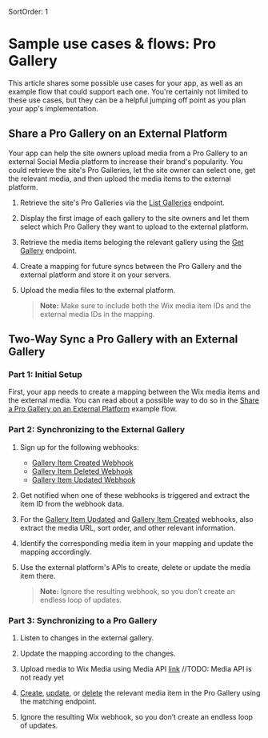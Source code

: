 SortOrder: 1
# Sample use cases & flows: Pro Gallery


This article shares some possible use cases for your app, as well as an example flow that could support each one. You're certainly not limited to these use cases, but they can be a helpful jumping off point as you plan your app's implementation.


## Share a Pro Gallery on an External Platform


Your app can help the site owners upload media from a Pro Gallery to an external Social Media platform to increase their brand's popularity. You could retrieve the site's Pro Galleries, let the site owner can select one, get the relevant media, and then upload the media items to the external platform.

1. Retrieve the site's Pro Galleries via the [List Galleries](https://dev.wix.com/api/rest/site-content/pro-gallery/list-galleries) endpoint.

1. Display the first image of each gallery to the site owners and let them select which Pro Gallery they want to upload to the external platform.

1. Retrieve the media items beloging the relevant gallery using the [Get Gallery](https://dev.wix.com/api/rest/site-content/pro-gallery/get-gallery) endpoint.

1. Create a mapping for future syncs between the Pro Gallery and the external platform and store it on your servers.

1. Upload the media files to the external platform.

    > **Note:** Make sure to include both the Wix media item IDs and the external media IDs in the mapping.


## Two-Way Sync a Pro Gallery with an External Gallery


### Part 1: Initial Setup


First, your app needs to create a mapping between the Wix media items and the external media. You can read about a possible way to do so in the [Share a Pro Gallery on an External Platform](https://dev.wix.com/api/rest/site-content/pro-gallery/example-flows#share_a_pro_gallery_on_an_external_platform) example flow.


### Part 2: Synchronizing to the External Gallery


1. Sign up for the following webhooks:

    + [Gallery Item Created Webhook](https://dev.wix.com/api/rest/site-content/pro-gallery/gallery-created-webhook)
    + [Gallery Item Deleted Webhook](https://dev.wix.com/api/rest/site-content/pro-gallery/gallery-deleted-webhook)
    + [Gallery Item Updated Webhook](https://dev.wix.com/api/rest/site-content/pro-gallery/gallery-updated-webhook)

2. Get notified when one of these webhooks is triggered and extract the item ID from the webhook data.
3. For the [Gallery Item Updated](https://dev.wix.com/api/rest/site-content/pro-gallery/gallery-updated-webhook) and [Gallery Item Created](https://dev.wix.com/api/rest/site-content/pro-gallery/gallery-created-webhook) webhooks, also extract the media URL, sort order, and other relevant information.
4. Identify the corresponding media item in your mapping and update the mapping accordingly.
5. Use the external platform's APIs to create, delete or update the media item there.

    > **Note:** Ignore the resulting webhook, so you don’t create an endless loop of updates.


### Part 3: Synchronizing to a Pro Gallery


1. Listen to changes in the external gallery.

2. Update the mapping according to the changes.

3. Upload media to Wix Media using Media API [link]() //TODO: Media API is not ready yet

5. [Create](https://dev.wix.com/api/rest/site-content/pro-gallery/create-gallery-item), [update](https://dev.wix.com/api/rest/site-content/pro-gallery/update-gallery-item), or [delete](https://dev.wix.com/api/rest/site-content/pro-gallery/delete-gallery-item) the relevant media item in the Pro Gallery using the matching endpoint.

6. Ignore the resulting Wix webhook, so you don’t create an endless loop of updates.
